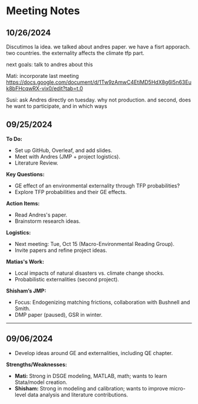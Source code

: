 # Meeting Notes 

## 10/26/2024

Discutimos la idea. we talked about andres paper. we have a fisrt apporach. two countries. the externality affects the climate tfp part.

next goals: talk to andres about this

Mati: incorporate last meeting https://docs.google.com/document/d/1Tw9zAmwC4EtiMD5HdX8g6I5n63Euk8bFHcqwRX-vix0/edit?tab=t.0

Susi: ask Andres directly on tuesday. why not production. and second, does he want to participate, and in which ways



## 09/25/2024

**To Do:**
- Set up GitHub, Overleaf, and add slides.
- Meet with Andres (JMP + project logistics).
- Literature Review.

**Key Questions:**
- GE effect of an environmental externality through TFP probabilities?
- Explore TFP probabilities and their GE effects.

**Action Items:**
- Read Andres's paper.
- Brainstorm research ideas.

**Logistics:**
- Next meeting: Tue, Oct 15 (Macro-Environmental Reading Group).
- Invite papers and refine project ideas.

**Matias's Work:**
- Local impacts of natural disasters vs. climate change shocks.
- Probabilistic externalities (second project).

**Shisham’s JMP:**
- Focus: Endogenizing matching frictions, collaboration with Bushnell and Smith.
- DMP paper (paused), GSR in winter.

---

## 09/06/2024
- Develop ideas around GE and externalities, including QE chapter.

**Strengths/Weaknesses:**
- **Mati:** Strong in DSGE modeling, MATLAB, math; wants to learn Stata/model creation.
- **Shisham:** Strong in modeling and calibration; wants to improve micro-level data analysis and literature contributions.
